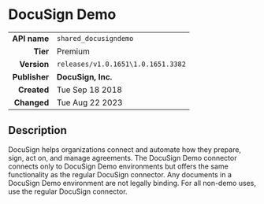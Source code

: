 # DocuSign Demo
| | |
|-:|-|
|**API name**|`shared_docusigndemo`|
|**Tier**|Premium|
|**Version**|`releases/v1.0.1651\1.0.1651.3382`|
|**Publisher**|**DocuSign, Inc.**|
|**Created**|Tue Sep 18 2018|
|**Changed**|Tue Aug 22 2023|

## Description
DocuSign helps organizations connect and automate how they prepare, sign, act on, and manage agreements. The DocuSign Demo connector connects only to DocuSign Demo environments but offers the same functionality as the regular DocuSign connector. Any documents in a DocuSign Demo environment are not legally binding. For all non-demo uses, use the regular DocuSign connector.
